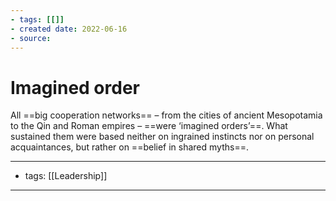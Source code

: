 ```yaml
---
- tags: [[]]
- created date: 2022-06-16
- source: 
---
```


# Imagined order

All ==big cooperation networks== – from the cities of ancient Mesopotamia to the Qin and Roman empires – ==were ‘imagined orders’==. What sustained them were based neither on ingrained instincts nor on personal acquaintances, but rather on ==belief in shared myths==.


---
- tags: [[Leadership]]
---